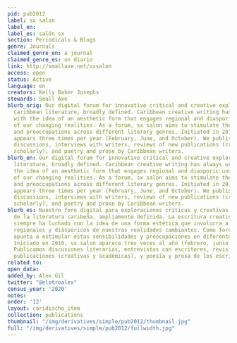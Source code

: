 ```yaml
---
pid: pub2012
label: sx salon
label_en:
label_es: salón sx
section: Periodicals & Blogs
genre: Journals
claimed_genre_en: a journal
claimed_genre_es: un diario
link: http://smallaxe.net/sxsalon
access: open
status: Active
language: en
creators: Kelly Baker Josephs
stewards: Small Axe
blurb_orig: Our digital forum for innovative critical and creative explorations of
  Caribbean literature, broadly defined. Caribbean creative writing has always wrestled
  with the idea of an aesthetic form that engages regional and diasporic understandings
  of our changing realities. As a forum, sx salon aims to stimulate these sensibilities
  and preoccupations across different literary genres. Initiated in 2010, sx salon
  appears three times per year (February, June, and October). We publish literary
  discussions, interviews with writers, reviews of new publications (creative and
  scholarly), and poetry and prose by Caribbean writers.
blurb_en: Our digital forum for innovative critical and creative explorations of Caribbean
  literature, broadly defined. Caribbean creative writing has always wrestled with
  the idea of an aesthetic form that engages regional and diasporic understandings
  of our changing realities. As a forum, sx salon aims to stimulate these sensibilities
  and preoccupations across different literary genres. Initiated in 2010, sx salon
  appears three times per year (February, June, and October). We publish literary
  discussions, interviews with writers, reviews of new publications (creative and
  scholarly), and poetry and prose by Caribbean writers.
blurb_es: Nuestro foro digital para exploraciones críticas y creativas innovadoras
  de la literatura caribeña, ampliamente definida. La escritura creativa del Caribe
  siempre ha luchado con la idea de una forma estética que involucra a los entendimientos
  regionales y diáspóricos de nuestras realidades cambiantes. Como foro, sx salon
  apunta a estimular estas sensibilidades y preocupaciones en diferentes géneros literarios.
  Iniciado en 2010, sx salon aparece tres veces al año (febrero, junio y octubre).
  Publicamos discusiones literarias, entrevistas con escritores, revisiones de nuevas
  publicaciones (creativas y académicas), y poesía y prosa de los escritores del Caribe.
related_to:
open_data:
added_by: Alex Gil
twitter: "@elotroalex"
census_year: '2020'
notes:
order: '12'
layout: caridischo_item
collection: publications
thumbnail: "/img/derivatives/simple/pub2012/thumbnail.jpg"
full: "/img/derivatives/simple/pub2012/fullwidth.jpg"
---
```

